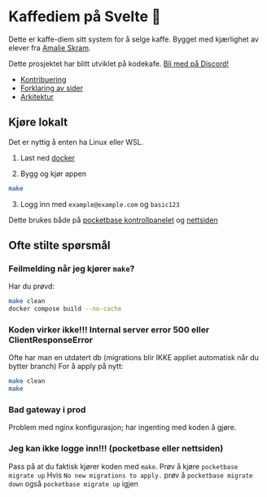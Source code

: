 # Kaffediem på Svelte 🧨

Dette er kaffe-diem sitt system for å selge kaffe. Bygget med kjærlighet av elever fra [Amalie Skram](https://www.amalieskram.vgs.no).

Dette prosjektet har blitt utviklet på kodekafe. [Bli med på Discord!](https://discord.gg/HC6UMSfrJN)

- [Kontribuering](./docs/contribution.md)
- [Forklaring av sider](./docs/routes.md)
- [Arkitektur](./docs/architecture.md)

## Kjøre lokalt

Det er nyttig å enten ha Linux eller WSL.

1. Last ned [docker](https://www.docker.com/)

2. Bygg og kjør appen

```bash
make
```

3. Logg inn med `example@example.com` og `basic123`

Dette brukes både på [pocketbase kontrollpanelet](http://127.0.0.1:8081/_) og [nettsiden](http://127.0.0.1:5173)

## Ofte stilte spørsmål

### Feilmelding når jeg kjører `make`?

Har du prøvd:

```bash
make clean
docker compose build --no-cache
```

### Koden virker ikke!!! Internal server error 500 eller ClientResponseError

Ofte har man en utdatert db (migrations blir IKKE appliet automatisk når du bytter branch)
For å apply på nytt:

```bash
make clean
make
```

### Bad gateway i prod

Problem med nginx konfigurasjon; har ingenting med koden å gjøre.

### Jeg kan ikke logge inn!!! (pocketbase eller nettsiden)

Pass på at du faktisk kjører koden med `make`.
Prøv å kjøre `pocketbase migrate up`
Hvis `No new migrations to apply.` prøv å `pocketbase migrate down` også `pocketbase migrate up` igjen
